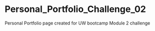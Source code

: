 # Personal_Portfolio_Challenge_02
Personal Portfolio page created for UW bootcamp Module 2 challenge
